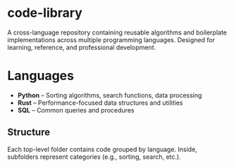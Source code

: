 # code-library

A cross-language repository containing reusable algorithms and boilerplate implementations across multiple programming languages. Designed for learning, reference, and professional development.

# Languages

- **Python** – Sorting algorithms, search functions, data processing
- **Rust** – Performance-focused data structures and utilities
- **SQL** – Common queries and procedures

## Structure

Each top-level folder contains code grouped by language. Inside, subfolders represent categories (e.g., sorting, search, etc.).

